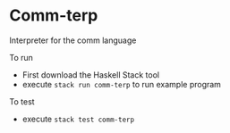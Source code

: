 # Comm-terp

Interpreter for the comm language

To run
- First download the Haskell Stack tool
- execute `stack run comm-terp` to run example program

To test
- execute `stack test comm-terp`
